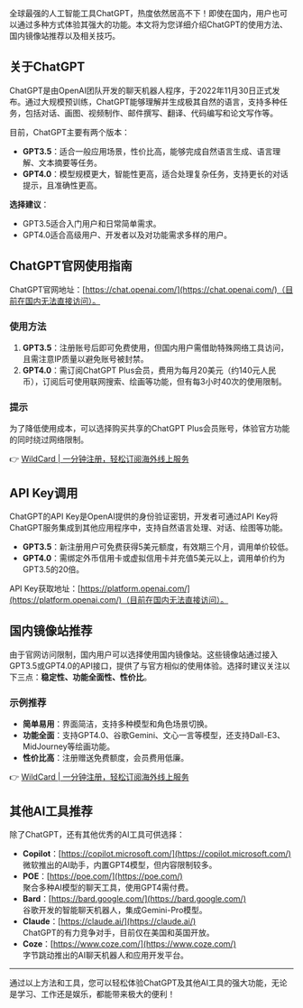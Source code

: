 全球最强的人工智能工具ChatGPT，热度依然居高不下！即使在国内，用户也可以通过多种方式体验其强大的功能。本文将为您详细介绍ChatGPT的使用方法、国内镜像站推荐以及相关技巧。

## 关于ChatGPT

ChatGPT是由OpenAI团队开发的聊天机器人程序，于2022年11月30日正式发布。通过大规模预训练，ChatGPT能够理解并生成极其自然的语言，支持多种任务，包括对话、画图、视频制作、邮件撰写、翻译、代码编写和论文写作等。

目前，ChatGPT主要有两个版本：

- **GPT3.5**：适合一般应用场景，性价比高，能够完成自然语言生成、语言理解、文本摘要等任务。
- **GPT4.0**：模型规模更大，智能性更高，适合处理复杂任务，支持更长的对话提示，且准确性更高。

**选择建议**：  
- GPT3.5适合入门用户和日常简单需求。  
- GPT4.0适合高级用户、开发者以及对功能需求多样的用户。

## ChatGPT官网使用指南

ChatGPT官网地址：[https://chat.openai.com/](https://chat.openai.com/)（目前在国内无法直接访问）。

### 使用方法
1. **GPT3.5**：注册账号后即可免费使用，但国内用户需借助特殊网络工具访问，且需注意IP质量以避免账号被封禁。
2. **GPT4.0**：需订阅ChatGPT Plus会员，费用为每月20美元（约140元人民币），订阅后可使用联网搜索、绘画等功能，但有每3小时40次的使用限制。

### 提示
为了降低使用成本，可以选择购买共享的ChatGPT Plus会员账号，体验官方功能的同时绕过网络限制。

👉 [WildCard | 一分钟注册，轻松订阅海外线上服务](https://bit.ly/bewildcard)

## API Key调用

ChatGPT的API Key是OpenAI提供的身份验证密钥，开发者可通过API Key将ChatGPT服务集成到其他应用程序中，支持自然语言处理、对话、绘图等功能。

- **GPT3.5**：新注册用户可免费获得5美元额度，有效期三个月，调用单价较低。
- **GPT4.0**：需绑定外币信用卡或虚拟信用卡并充值5美元以上，调用单价约为GPT3.5的20倍。

API Key获取地址：[https://platform.openai.com/](https://platform.openai.com/)（目前在国内无法直接访问）。

## 国内镜像站推荐

由于官网访问限制，国内用户可以选择使用国内镜像站。这些镜像站通过接入GPT3.5或GPT4.0的API接口，提供了与官方相似的使用体验。选择时建议关注以下三点：**稳定性、功能全面性、性价比**。

### 示例推荐
- **简单易用**：界面简洁，支持多种模型和角色场景切换。
- **功能全面**：支持GPT4.0、谷歌Gemini、文心一言等模型，还支持Dall-E3、MidJourney等绘画功能。
- **性价比高**：注册赠送免费额度，会员费用低廉。

👉 [WildCard | 一分钟注册，轻松订阅海外线上服务](https://bit.ly/bewildcard)

## 其他AI工具推荐

除了ChatGPT，还有其他优秀的AI工具可供选择：

- **Copilot**：[https://copilot.microsoft.com/](https://copilot.microsoft.com/)  
  微软推出的AI助手，内置GPT4模型，但内容限制较多。
- **POE**：[https://poe.com/](https://poe.com/)  
  聚合多种AI模型的聊天工具，使用GPT4需付费。
- **Bard**：[https://bard.google.com/](https://bard.google.com/)  
  谷歌开发的智能聊天机器人，集成Gemini-Pro模型。
- **Claude**：[https://claude.ai/](https://claude.ai/)  
  ChatGPT的有力竞争对手，目前仅在美国和英国开放。
- **Coze**：[https://www.coze.com/](https://www.coze.com/)  
  字节跳动推出的AI聊天机器人和应用开发平台。

---

通过以上方法和工具，您可以轻松体验ChatGPT及其他AI工具的强大功能，无论是学习、工作还是娱乐，都能带来极大的便利！